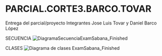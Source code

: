# PARCIAL.CORTE3.BARCO.TOVAR
Entrega del parcial/proyecto
Integrantes Jose Luis Tovar y Daniel Barco López

SECUENCIA
![DiagramaSecuenciaExamSabana_Finished](https://user-images.githubusercontent.com/78450705/120838545-8a55a180-c52d-11eb-9d26-3dca2b179b21.png)

CLASES
![Diagrama de clases ExamSabana_Finished](https://user-images.githubusercontent.com/78450705/120838588-96d9fa00-c52d-11eb-8922-393c162ac2c5.png)
